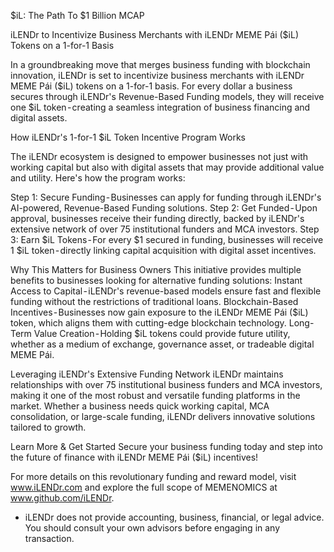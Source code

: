 $iL: The Path To $1 Billion MCAP

iLENDr to Incentivize Business Merchants with iLENDr MEME Pái ($iL) Tokens on a 1-for-1 Basis

In a groundbreaking move that merges business funding with blockchain innovation, iLENDr is set to incentivize business merchants with iLENDr MEME Pái ($iL) tokens on a 1-for-1 basis. For every dollar a business secures through iLENDr's Revenue-Based Funding models, they will receive one $iL token - creating a seamless integration of business financing and digital assets.

How iLENDr's 1-for-1 $iL Token Incentive Program Works

The iLENDr ecosystem is designed to empower businesses not just with working capital but also with digital assets that may provide additional value and utility. Here's how the program works:

Step 1: Secure Funding - Businesses can apply for funding through iLENDr's AI-powered, Revenue-Based Funding solutions.
Step 2: Get Funded - Upon approval, businesses receive their funding directly, backed by iLENDr's extensive network of over 75 institutional funders and MCA investors.
Step 3: Earn $iL Tokens - For every $1 secured in funding, businesses will receive 1 $iL token - directly linking capital acquisition with digital asset incentives.

Why This Matters for Business Owners
This initiative provides multiple benefits to businesses looking for alternative funding solutions:
Instant Access to Capital - iLENDr's revenue-based models ensure fast and flexible funding without the restrictions of traditional loans.
Blockchain-Based Incentives - Businesses now gain exposure to the iLENDr MEME Pái ($iL) token, which aligns them with cutting-edge blockchain technology.
Long-Term Value Creation - Holding $iL tokens could provide future utility, whether as a medium of exchange, governance asset, or tradeable digital MEME Pái.

Leveraging iLENDr's Extensive Funding Network
iLENDr maintains relationships with over 75 institutional business funders and MCA investors, making it one of the most robust and versatile funding platforms in the market. Whether a business needs quick working capital, MCA consolidation, or large-scale funding, iLENDr delivers innovative solutions tailored to growth.

Learn More & Get Started
Secure your business funding today and step into the future of finance with iLENDr MEME Pái ($iL) incentives!

For more details on this revolutionary funding and reward model, visit www.iLENDr.com and explore the full scope of MEMENOMICS at www.github.com/iLENDr.

* iLENDr does not provide accounting, business, financial, or legal advice. You should consult your own advisors before engaging in any transaction.
